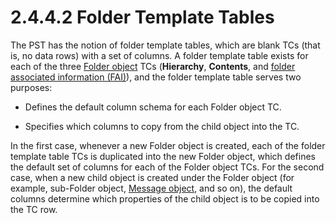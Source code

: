 <html dir="LTR" xmlns:mshelp="http://msdn.microsoft.com/mshelp" xmlns:ddue="http://ddue.schemas.microsoft.com/authoring/2003/5" xmlns:xlink="http://www.w3.org/1999/xlink" xmlns:tool="http://www.microsoft.com/tooltip">
    <head>
        <meta http-equiv="Content-Type" content="text/html; CHARSET=utf-8"></meta>
        <meta name="save" content="history"></meta>
        <title>2.4.4.2 Folder Template Tables</title>
        <xml>
            <mshelp:toctitle title="2.4.4.2 Folder Template Tables"></mshelp:toctitle>
            <mshelp:rltitle title="[MS-PST]: Folder Template Tables"></mshelp:rltitle>
            <mshelp:keyword index="A" term="fc498696-c799-4662-b6e3-4b2854b9d6c0"></mshelp:keyword>
            <mshelp:attr name="DCSext.ContentType" value="open specification"></mshelp:attr>
            <mshelp:attr name="AssetID" value="fc498696-c799-4662-b6e3-4b2854b9d6c0"></mshelp:attr>
            <mshelp:attr name="TopicType" value="kbRef"></mshelp:attr>
            <mshelp:attr name="DCSext.Title" value="[MS-PST]: Folder Template Tables" />
        </xml>
    </head>
    <body>
        <div id="header">
            <h1 class="heading">2.4.4.2 Folder Template Tables</h1>
        </div>
        <div id="mainSection">
            <div id="mainBody">
                <div id="allHistory" class="saveHistory"></div>
                <div id="sectionSection0" class="section" name="collapseableSection">
                    

<p>The PST has the notion of folder template tables, which are
blank TCs (that is, no data rows) with a set of columns. A folder template
table exists for each of the three <a href="08220cc9-69b1-4072-a2e7-2a0ff201d505.html#gt_0682daa7-c1b8-419b-8a32-6048833d0b72">Folder object</a> TCs (<b>Hierarchy</b>,
<b>Contents</b>, and <a href="08220cc9-69b1-4072-a2e7-2a0ff201d505.html#gt_6f222571-3f61-4250-a8a6-d56505335792">folder
associated information (FAI)</a>), and the folder template table serves two
purposes:</p>

<ul><li><p><span><span> 
</span></span>Defines the default column schema for each Folder object TC.</p>

</li><li><p><span><span> 
</span></span>Specifies which columns to copy from the child object into the
TC.</p>

</li></ul><p>In the first case, whenever a new Folder object is created,
each of the folder template table TCs is duplicated into the new Folder object,
which defines the default set of columns for each of the Folder object TCs. For
the second case, when a new child object is created under the Folder object
(for example, sub-Folder object, <a href="08220cc9-69b1-4072-a2e7-2a0ff201d505.html#gt_b6c15d0c-d992-421d-ba96-99d3b63894cf">Message object</a>, and so on),
the default columns determine which properties of the child object is to be
copied into the TC row.</p>
                </div>
            </div>
        </div>
    </body>
</html>